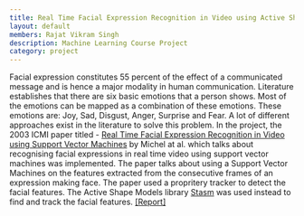 ```yaml
---
title: Real Time Facial Expression Recognition in Video using Active Shape Models and Support Vector Machines
layout: default
members: Rajat Vikram Singh
description: Machine Learning Course Project
category: project
---
```


Facial expression constitutes 55 percent of the effect of a communicated message and is hence a major modality in human communication. Literature establishes that there are six basic emotions that a person shows. Most of the emotions can be mapped as a combination of these emotions. These emotions are: Joy, Sad, Disgust, Anger, Surprise and Fear. A lot of different approaches exist in the literature to solve this problem. In the project, the 2003 ICMI paper titled - [Real Time Facial Expression Recognition in Video using Support Vector Machines](http://www.cs.cmu.edu/~cga/behavior/FER-SVM-ICMIpaper.pdf) by Michel at al. which talks about recognising facial expressions in real time video using support vector machines was implemented. The paper talks about using a Support Vector Machines on the features extracted from the consecutive frames of an expression making face. The paper used a propritery tracker to detect the facial features. The Active Shape Models library [Stasm](http://www.milbo.users.sonic.net/stasm/) was used instead to find and track the facial features. [[Report]](/media/ExpressionDetection.pdf)